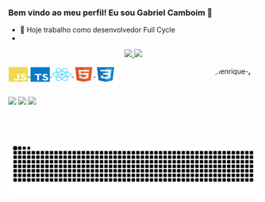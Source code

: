 ### Bem vindo ao meu perfil! Eu sou Gabriel Camboim 👋

- 🔭 Hoje trabalho como desenvolvedor Full Cycle
- 
<div align="center">
  <a href="https://github.com/henriquebh8">
  <img height="170em" src="https://github-readme-stats.vercel.app/api?username=henriquebh8&show_icons=true&theme=dracula&include_all_commits=true&count_private=true"/>
  <img height="170em" src="https://github-readme-stats.vercel.app/api/top-langs/?username=henriquebh8&layout=compact&langs_count=7&theme=dracula"/>
</div>
<div style="display: inline_block"><br>
  <img align="center" alt="henrique-Js" height="30" width="40" src="https://raw.githubusercontent.com/devicons/devicon/master/icons/javascript/javascript-plain.svg">
  <img align="center" alt="Rhenrique-Ts" height="30" width="40" src="https://raw.githubusercontent.com/devicons/devicon/master/icons/typescript/typescript-plain.svg">
  <img align="center" alt="henrique-React" height="30" width="40" src="https://raw.githubusercontent.com/devicons/devicon/master/icons/react/react-original.svg">
  <img align="center" alt="henrique-HTML" height="30" width="40" src="https://raw.githubusercontent.com/devicons/devicon/master/icons/html5/html5-original.svg">
  <img align="center" alt="henrique-CSS" height="30" width="40" src="https://raw.githubusercontent.com/devicons/devicon/master/icons/css3/css3-original.svg">
  
  
  
  <img align="right" alt="henrique-pic" height="150" style="border-radius:50px;" src="https://cdn.discordapp.com/attachments/799065883032289281/893201989494779914/faa22438d306f2262d7cc932f0b5492a.jpg">
</div>
  
  ##
  <div> 
 <a href="https://discord.gg/Henrique Novaes#7687" target="_blank"><img src="https://img.shields.io/badge/Discord-7289DA?style=for-the-badge&logo=discord&logoColor=white" target="_blank"></a> 
  <a href = "mailto:henriquenovaes2011@gmail.com"><img src="https://img.shields.io/badge/-Gmail-%23333?style=for-the-badge&logo=gmail&logoColor=white" target="_blank"></a>
  <a href="https://www.linkedin.com/in/henrique-novaes-5a5001221/" target="_blank"><img src="https://img.shields.io/badge/-LinkedIn-%230077B5?style=for-the-badge&logo=linkedin&logoColor=white" target="_blank"></a> 
 
![Snake animation](https://github.com/henriquebh8/henriquebh8/blob/output/github-contribution-grid-snake.svg)
 
</div>
